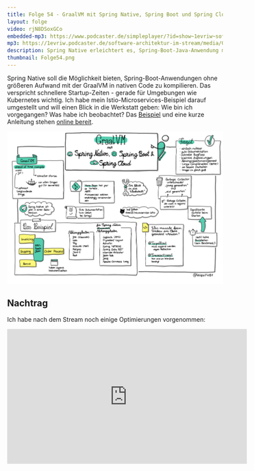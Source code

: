 ```yaml
---
title: Folge 54 - GraalVM mit Spring Native, Spring Boot und Spring Cloud
layout: folge
video: rjN8DSoxGCo
embedded-mp3: https://www.podcaster.de/simpleplayer/?id=show~1evriw~software-architektur-im-stream~pod-45c090c4e4d32b15f528428ea5&v=1617712276
mp3: https://1evriw.podcaster.de/software-architektur-im-stream/media/GraalVM.mp3
description: Spring Native erleichtert es, Spring-Boot-Java-Anwendung mit der GraalVM zu nativen Images zu kompilieren.
thumbnail: Folge54.png
---
```


Spring Native soll die Möglichkeit bieten, Spring-Boot-Anwendungen
ohne größeren Aufwand mit der GraalVM in nativen Code zu
kompilieren. Das verspricht schnellere Startup-Zeiten - gerade für
Umgebungen wie Kubernetes wichtig. Ich habe mein
Istio-Microservices-Beispiel darauf umgestellt und will einen Blick in
die Werkstatt geben: Wie bin ich vorgegangen? Was habe ich beobachtet?
Das [Beispiel](https://github.com/ewolff/microservice-istio) und eine
kurze Anleitung stehen [online
bereit](https://github.com/ewolff/microservice-istio/blob/master/WIE-LAUFEN.md#native-images-bauen-und-ausf%C3%BChren).

![Sketchnotes](/sketchnotes/folge54.jpg)

## Nachtrag

Ich habe nach dem Stream noch einige Optimierungen vorgenommen:

<center>
  <div class="embed-container">
    <iframe width="560" height="315"
src="https://www.youtube.com/embed/gtiGKD81dyY" frameborder="0"
allow="accelerometer; autoplay; encrypted-media; gyroscope;
       picture-in-picture" allowfullscreen></iframe>
    </div>
</center>

